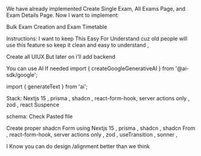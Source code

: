 We have already implemented Create Single Exam, All Exams Page, and Exam Details Page.
Now I want to implement:

Bulk Exam Creation and Exam Timetable

Instructions:
I want to keep This Easy For Understand cuz old people will use this feature so keep it clean and easy to understand ,

Create all UIUX But later on i'll add backend

You can use AI If needed
import { createGoogleGenerativeAI } from '@ai-sdk/google';

import { generateText } from 'ai';

Stack: Nextjs 15 , prisma , shadcn , react-form-hook, server actions only , zod , react Suspence

schema: Check Pasted file

<!--  Form Prompt  -->

Create proper shadcn Form using Nextjs 15 , prisma , shadcn , shadcn From , react-form-hook, server actions only , zod , useTransition , sonner ,

<!-- End Prompt -->

I Know you can do design /alignment better than we think
